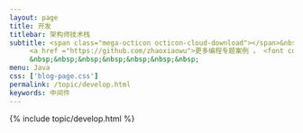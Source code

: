 ```yaml
---
layout: page
title: 开发
titlebar: 架构师技术栈
subtitle: <span class="mega-octicon octicon-cloud-download"></span>&nbsp;&nbsp;
     <a href ="https://github.com/zhaoxiaowu">更多编程专题案例 ， <font color="#EB9439">点我</font>查看！</a><br/><br/>
     &nbsp;&nbsp;&nbsp;&nbsp;&nbsp;&nbsp;&nbsp;
menu: Java
css: ['blog-page.css']
permalink: /topic/develop.html
keywords: 中间件
---
```


{% include topic/develop.html %}